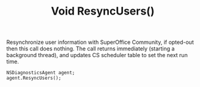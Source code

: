 ﻿---
uid: crmscript_ref_NSDiagnosticsAgent_ResyncUsers
title: Void ResyncUsers()
intellisense: NSDiagnosticsAgent.ResyncUsers
keywords: NSDiagnosticsAgent, ResyncUsers
so.topic: reference
---

Resynchronize user information with SuperOffice Community, if opted-out then this call does nothing. The call returns immediately (starting a background thread), and updates CS scheduler table to set the next run time.

```crmscript
NSDiagnosticsAgent agent;
agent.ResyncUsers();
```

